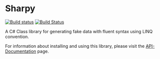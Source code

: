 # Sharpy #
[![Build status](https://ci.appveyor.com/api/projects/status/7xxovtd60q5gl3ln/branch/master?svg=true)](https://ci.appveyor.com/project/inputfalken/sharpy/branch/master) [![Build Status](https://travis-ci.org/inputfalken/Sharpy.svg?branch=master)](https://travis-ci.org/inputfalken/Sharpy)

A C# Class library for generating fake data with fluent syntax using LINQ convention.

For information about installing and using this library, please visit the [API-Documentation](https://inputfalken.github.io/Sharpy/) page.

